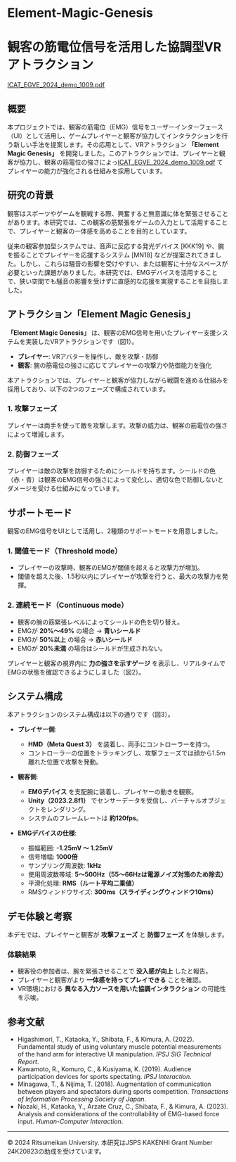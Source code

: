 # Element-Magic-Genesis

# 観客の筋電位信号を活用した協調型VRアトラクション

[ICAT_EGVE_2024_demo_1009.pdf](https://github.com/user-attachments/files/19048892/ICAT_EGVE_2024_demo_1009.pdf)

## 概要
本プロジェクトでは、観客の筋電位（EMG）信号をユーザーインターフェース（UI）として活用し、ゲームプレイヤーと観客が協力してインタラクションを行う新しい手法を提案します。その応用として、VRアトラクション **「Element Magic Genesis」** を開発しました。このアトラクションでは、プレイヤーと観客が協力し、観客の筋電位の強さによっ[ICAT_EGVE_2024_demo_1009.pdf](https://github.com/user-attachments/files/19048890/ICAT_EGVE_2024_demo_1009.pdf)
てプレイヤーの能力が強化される仕組みを採用しています。

## 研究の背景
観客はスポーツやゲームを観戦する際、興奮すると無意識に体を緊張させることがあります。本研究では、この観客の筋緊張をゲームの入力として活用することで、プレイヤーと観客の一体感を高めることを目的としています。

従来の観客参加型システムでは、音声に反応する発光デバイス [KKK19] や、腕を振ることでプレイヤーを応援するシステム [MN18] などが提案されてきました。しかし、これらは騒音の影響を受けやすい、または観客に十分なスペースが必要といった課題がありました。本研究では、EMGデバイスを活用することで、狭い空間でも騒音の影響を受けずに直感的な応援を実現することを目指しました。

## アトラクション「Element Magic Genesis」
**「Element Magic Genesis」** は、観客のEMG信号を用いたプレイヤー支援システムを実装したVRアトラクションです（図1）。

- **プレイヤー**: VRアバターを操作し、敵を攻撃・防御
- **観客**: 腕の筋電位の強さに応じてプレイヤーの攻撃力や防御能力を強化

本アトラクションでは、プレイヤーと観客が協力しながら戦闘を進める仕組みを採用しており、以下の2つのフェーズで構成されています。

### 1. 攻撃フェーズ
プレイヤーは両手を使って敵を攻撃します。攻撃の威力は、観客の筋電位の強さによって増減します。

### 2. 防御フェーズ
プレイヤーは敵の攻撃を防御するためにシールドを持ちます。シールドの色（赤・青）は観客のEMG信号の強さによって変化し、適切な色で防御しないとダメージを受ける仕組みになっています。

## サポートモード
観客のEMG信号をUIとして活用し、2種類のサポートモードを用意しました。

### 1. 閾値モード（Threshold mode）
- プレイヤーの攻撃時、観客のEMGが閾値を超えると攻撃力が増加。
- 閾値を超えた後、1.5秒以内にプレイヤーが攻撃を行うと、最大の攻撃力を発揮。

### 2. 連続モード（Continuous mode）
- 観客の腕の筋緊張レベルによってシールドの色を切り替え。
- EMGが **20%～49%** の場合 → **青いシールド**
- EMGが **50%以上** の場合 → **赤いシールド**
- EMGが **20%未満** の場合はシールドが生成されない。

プレイヤーと観客の視界内に **力の強さを示すゲージ** を表示し、リアルタイムでEMGの状態を確認できるようにしました（図2）。

## システム構成
本アトラクションのシステム構成は以下の通りです（図3）。

- **プレイヤー側**:
  - **HMD（Meta Quest 3）** を装着し、両手にコントローラーを持つ。
  - コントローラーの位置をトラッキングし、攻撃フェーズでは顔から1.5m離れた位置で攻撃を発動。
  
- **観客側**:
  - **EMGデバイス** を支配腕に装着し、プレイヤーの動きを観察。
  - **Unity（2023.2.8f1）** でセンサーデータを受信し、バーチャルオブジェクトをレンダリング。
  - システムのフレームレートは **約120fps**。

- **EMGデバイスの仕様**:
  - 振幅範囲: **-1.25mV ～ 1.25mV**
  - 信号増幅: **1000倍**
  - サンプリング周波数: **1kHz**
  - 使用周波数帯域: **5～500Hz（55～66Hzは電源ノイズ対策のため除去）**
  - 平滑化処理: **RMS（ルート平均二乗値）**
  - RMSウィンドウサイズ: **300ms（スライディングウィンドウ10ms）**

## デモ体験と考察
本デモでは、プレイヤーと観客が **攻撃フェーズ** と **防御フェーズ** を体験します。

### 体験結果
- 観客役の参加者は、腕を緊張させることで **没入感が向上** したと報告。
- プレイヤーと観客がより **一体感を持ってプレイできる** ことを確認。
- VR環境における **異なる入力ソースを用いた協調インタラクション** の可能性を示唆。

## 参考文献
- Higashimori, T., Kataoka, Y., Shibata, F., & Kimura, A. (2022). Fundamental study of using voluntary muscle potential measurements of the hand arm for interactive UI manipulation. *IPSJ SIG Technical Report*.
- Kawamoto, R., Komuro, C., & Kusiyama, K. (2019). Audience participation devices for sports spectating. *IPSJ Interaction*.
- Minagawa, T., & Nijima, T. (2018). Augmentation of communication between players and spectators during sports competition. *Transactions of Information Processing Society of Japan*.
- Nozaki, H., Kataoka, Y., Arzate Cruz, C., Shibata, F., & Kimura, A. (2023). Analysis and considerations of the controllability of EMG-based force input. *Human-Computer Interaction*.

---
© 2024 Ritsumeikan University. 本研究はJSPS KAKENHI Grant Number 24K20823の助成を受けています。

 
